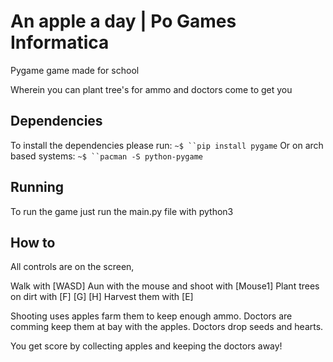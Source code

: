 # An apple a day | Po Games Informatica

Pygame game made for school

Wherein you can plant tree's for ammo and doctors come to get you

## Dependencies
To install the dependencies please run:
`~$ ``pip install pygame`
Or on arch based systems:
`~$ ``pacman -S python-pygame`

## Running
To run the game just run the main.py file with python3

## How to
All controls are on the screen,

Walk with [WASD]
Aun with the mouse and shoot with [Mouse1]
Plant trees on dirt with [F] [G] [H]
Harvest them with [E]

Shooting uses apples farm them to keep enough ammo.
Doctors are comming keep them at bay with the apples.
Doctors drop seeds and hearts.

You get score by collecting apples and keeping the doctors away!
